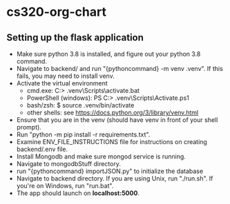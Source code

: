 # cs320-org-chart

## Setting up the flask application

* Make sure python 3.8 is installed, and figure out your python 3.8 command.
* Navigate to backend/ and run "{pythoncommand} -m venv .venv". If this fails, you may need to install venv.
* Activate the virtual environment
    - cmd.exe: C:\> .venv\Scripts\activate.bat
    - PowerShell (windows): PS C:\> .venv\Scripts\Activate.ps1
    - bash/zsh: $ source .venv/bin/activate
    - other shells: see https://docs.python.org/3/library/venv.html
* Ensure that you are in the venv (should have venv in front of your shell prompt).
* Run "python -m pip install -r requirements.txt".
* Examine ENV_FILE_INSTRUCTIONS file for instructions on creating backend/.env file.
* Install Mongodb and make sure mongod service is running.
* Navigate to mongodbStuff directory.
* run "{pythoncommand} importJSON.py" to initialize the database
* Navigate to backend directory. If you are using Unix, run "./run.sh". If you're on Windows, run "run.bat".
* The app should launch on **localhost:5000**.

